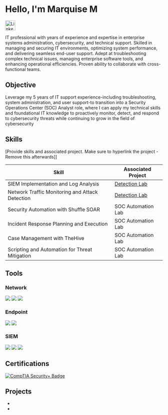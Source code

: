# Hello, I'm Marquise M
<a href="https://www.linkedin.com/in/marquisemyers/" target="_blank">
  <img src="https://cdn-icons-png.flaticon.com/512/174/174857.png" alt="LinkedIn - Marquis E. Myers" width="32" />
  
</a>



IT professional with years of experience and expertise in enterprise systems administration, cybersecurity, and technical support. Skilled in managing and securing IT environments, optimizing system performance, and delivering seamless end-user support. Adept at troubleshooting complex technical issues, managing enterprise software tools, and enhancing operational efficiencies. Proven ability to collaborate with cross-functional teams. 

## Objective

Leverage my 5 years of IT support experience-including troubleshooting, system administration, and user support-to transition into a Security Operations Center (SOC) Analyst role, where I can apply my technical skills and foundational IT knowledge to proactively monitor, detect, and respond to cybersecurity threats while continuing to grow in the field of cybersecurity

## Skills
[Provide skills and associated project. Make sure to hyperlink the project - Remove this afterwards]]

| Skill                                         | Associated Project         |
|-----------------------------------------------|----------------------------|
| SIEM Implementation and Log Analysis          | <a href="https://google.com">Detection Lab</a>|
| Network Traffic Monitoring and Attack Detection | <a href="https://google.com">Detection Lab</a>|
| Security Automation with Shuffle SOAR         | SOC Automation Lab|
| Incident Response Planning and Execution      | SOC Automation Lab|
| Case Management with TheHive                  | SOC Automation Lab|
| Scripting and Automation for Threat Mitigation | SOC Automation Lab|

## Tools


### Network
<div>
    <img src="https://img.shields.io/badge/-Wireshark-1679A7?&style=for-the-badge&logo=Wireshark&logoColor=white" />
    <img src="https://img.shields.io/badge/-Suricata-EF3B2D?&style=for-the-badge&logo=Suricata&logoColor=white" />
    <img src="https://img.shields.io/badge/-Zeek-777BB4?&style=for-the-badge&logo=Zeek&logoColor=white" />
</div>

### Endpoint
<div>
    <img src="https://img.shields.io/badge/-Microsoft_Defender_for_Endpoint-00A4EF?&style=for-the-badge&logo=Microsoft&logoColor=white" />
    <img src="https://img.shields.io/badge/-Velociraptor-4B275F?&style=for-the-badge&logo=Velociraptor&logoColor=white" />
</div>

### SIEM
<div>
    <img src="https://img.shields.io/badge/-Microsoft_Sentinel-0078D4?&style=for-the-badge&logo=Microsoft&logoColor=white" />
    <img src="https://img.shields.io/badge/-Splunk-000000?&style=for-the-badge&logo=Splunk&logoColor=white" />
    <img src="https://img.shields.io/badge/-Elastic-005571?&style=for-the-badge&logo=Elastic&logoColor=white" />
</div>

## Certifications
[![CompTIA Security+ Badge](https://pplx-res.cloudinary.com/image/private/user_uploads/69442835/edbe6eae-8094-4c54-b329-5566692ff7a4/comptia-Security.jpg)](https://www.credly.com/badges/a26ca532-f979-4997-b462-328e3cd0ec5f/linked_in_profile)

</div>

## Projects
- 
- 
